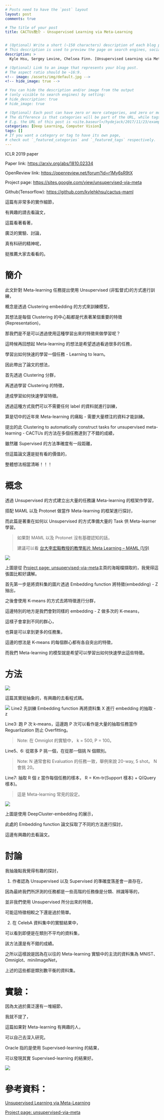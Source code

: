 ```yaml
---
# Posts need to have the `post` layout
layout: post
comments: true

# The title of your post
title: CACTUs簡介 - Unsupervised Learning via Meta-Learning


# (Optional) Write a short (~150 characters) description of each blog post.
# This description is used to preview the page on search engines, social media, etc.
description: >
  Kyle Hsu, Sergey Levine, Chelsea Finn. [Unsupervised Learning via Meta-Learning](https://arxiv.org/abs/1810.02334). In ICLR'19.

# (Optional) Link to an image that represents your blog post.
# The aspect ratio should be ~16:9.
<!-- image: /assets/img/default.jpg -->
<!-- hide_image: true -->

# You can hide the description and/or image from the output
# (only visible to search engines) by setting:
# hide_description: true
# hide_image: true

# (Optional) Each post can have zero or more categories, and zero or more tags.
# The difference is that categories will be part of the URL, while tags will not.
# E.g. the URL of this post is <site.baseurl>/hydejack/2017/11/23/example-content/
categories: [Deep Learning, Computer Vision]
tags: []
# If you want a category or tag to have its own page,
# check out `_featured_categories` and `_featured_tags` respectively.
---
```

ICLR 2019 paper

Paper link: https://arxiv.org/abs/1810.02334

OpenReview link: https://openreview.net/forum?id=r1My6sR9tX

Project page: https://sites.google.com/view/unsupervised-via-meta

Github(Tensorflow): https://github.com/kylehkhsu/cactus-maml

這篇有非常多的實作細節，

有興趣的請去看論文，

這篇看著看著，

廣泛的實驗、討論，

真有科研的精神呢，

挺推薦大家去看看的。

# 簡介

此文針對 Meta-learning 任務提出使用 Unsupervised (非監督式)的方式進行訓練，

概念是透過 Clustering embedding 的方式來訓練模型，

其想法是每個 Clustering 的中心點都是代表著某個重要的特徵(Representation)，

那我們是不是可以透過使用這種學習出來的特徵來做學習呢？

這時候再回想起 Meta-learning 的想法是希望透過看過很多的任務，

學習出如何快速的學習一個任務 - Learning to learn。

因此帶出了論文的想法，

首先透過 Clustering 分群，

再透過學習 Clustering 的特徵，

達成學習如何快速學習特徵。

透過這種方式我們可以不需要任何 label 的資料就進行訓練，

算是切中的近年來 Meta-learning 的痛點 - 需要大量標注的資料才能訓練。

提出的此 Clustering to automatically construct tasks for unsupervised meta-learning - CACTUs 的方法在多個任務達到了不錯的成績，

雖然離 Supervised 的方法準確度有一段距離，

但這篇論文還是挺有看的價值的，

整體想法相當清晰！！！

# 概念

透過 Unsupervised 的方式建立出大量的任務讓 Meta-learning 的框架作學習，

搭配 MAML 以及 Protonet 做當作 Meta-learning 的框架進行探討，

而此篇是著重在如何以 Unsupervised 的方式準備大量的 Task 供 Meta-learner 學習。

> 如果對 MAML 以及 Protonet 沒有基礎認知的話，
>
> 建議可以看 [台大李宏毅教授的教學影片 Meta Learning – MAML (1/9)](https://www.youtube.com/watch?v=EkAqYbpCYAc)


![](/assets/img/2019-08-11-Unsupervised-meta-learning/arch.png)

上圖是從 [Project page: unsupervised-via-meta]主頁的海報檔擷取的，我覺得這張圖比較好講解。

首先第一步是將資料集的圖片透過 Embedding function 將特徵(embedding) - Z 抽出，

之後會使用 K-means 的方式去將特徵進行分群，

這邊特別的地方是我們會對同樣的 embedding - Z 做多次的 K-means，

這樣子會拿到不同的群心，

也算是可以拿到更多的任務集，

這邊的想法是 K-means 的每個群心都有各自突出的特徵，

而我們 Meta-learning 的模型就是希望可以學習出如何快速學出這些特徵。

# 方法

![](/assets/img/2019-08-11-Unsupervised-meta-learning/fig1.png)

這篇其實挺抽象的，有興趣的去看程式碼。

![](/assets/img/2019-08-11-Unsupervised-meta-learning/algor1.png)
Line2 先訓練 Embedding function  再將資料集 X 進行 embedding 的抽取 - z

Line3: 跑 P 次 k-means，這邊跑 P 次可以看作是大量的抽取任務當作 Reguarlization 防止 Overfitting。
> Note: 在 Omniglot 的實驗中， k = 500, P = 100。

Line5、6: 從眾多 P 挑一個，在從那一個挑 N 個類別。
> Note: N 通常會和 Evaluation 的任務一致，舉例來說 20-way, 5 shot。 N 會挑 20。

Line7: 抽取 R 個 z 當作每個任務的樣本， R = Km-tr(Support 樣本) + Q(Query 樣本)。
> 這是 Meta-learning 常見的設定。

![](/assets/img/2019-08-11-Unsupervised-meta-learning/fig2.png)

上圖是使用 DeepCluster-embedding 的展示，

此處的 Embedding function 論文採取了不同的方法進行探討，

這邊有興趣的去看論文。


# 討論
我抽幾點我覺得有趣的探討，

1. 作者認為 Unsupervised 以及 Supervised 的準確度落差會一直存在，

因為最終我們所評測的任務都是一些高階的任務像是分類、辨識等等的，

並非我們使用 Unsupervised 所分出來的特徵，

可能這特徵相較之下還是過於簡單。

2. 在 CelebA 資料集中的實驗結果中，

可以看到即便是在類別不平均的資料集，

該方法還是有不錯的成績。

之所以這樣說是因為在以往的 Meta-learning 實驗中的主流的資料集為 MNIST、Omniglot、miniImageNet，

上述的這些都是類別數平衡的資料集。

# 實驗：

因為太過於廣泛還有一堆細節，

我就不提了，

這篇如果對 Meta-learning 有興趣的人，

可以自己去深入研究。

Oracle 指的是使用 Supervised-learning 的結果，

可以發現其實 Supervised-learning 的結果好。

![](/assets/img/2019-08-11-Unsupervised-meta-learning/result.png)

# 參考資料：

[Unsupervised Learning via Meta-Learning]

[Project page: unsupervised-via-meta]

[Project page: unsupervised-via-meta]:https://sites.google.com/view/unsupervised-via-meta

[Unsupervised Learning via Meta-Learning]:https://arxiv.org/abs/1810.02334